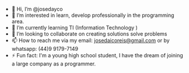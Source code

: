 - 👋 Hi, I’m @josedayco
- 👀 I’m interested in learn, develop professionally in the programming area.
- 🌱 I’m currently learning TI (Information Technology )
- 💞️ I’m looking to collaborate on creating solutions solve  problems
- 📫 How to reach me via my email: josedaicoreis@gmail.com or by whatsapp: (44)9 9179-7149
- ⚡ Fun fact: I'm a young high school student, I have the dream of joining a large company as a programmer.

<!---
josedayco/josedayco is a ✨ special ✨ repository because its `README.md` (this file) appears on your GitHub profile.
You can click the Preview link to take a look at your changes.
--->
